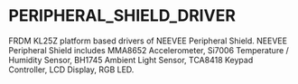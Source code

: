 # PERIPHERAL_SHIELD_DRIVER
FRDM KL25Z platform based drivers of NEEVEE Peripheral Shield. NEEVEE Peripheral Shield includes MMA8652 Accelerometer, Si7006 Temperature / Humidity Sensor, BH1745 Ambient Light Sensor, TCA8418 Keypad Controller, LCD Display, RGB LED.
